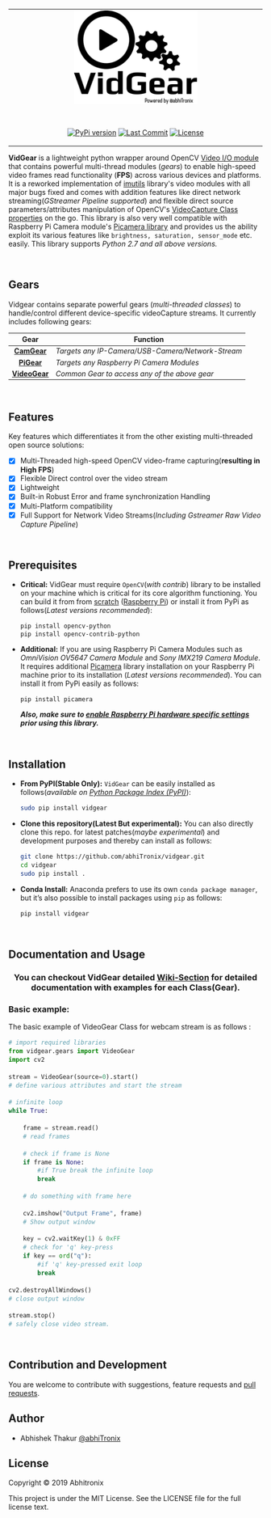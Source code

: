 <table align="center"><tr><td align="center" width="100%">
	
<img alt="vidgear Logo" src="https://raw.githubusercontent.com/abhiTronix/Imbakup/master/Images/vidgear.png" width="50%">
	
&nbsp; 

[![PyPi version](https://img.shields.io/pypi/v/vidgear.svg?style=popout-square&logo=data:image/png;base64,iVBORw0KGgoAAAANSUhEUgAAACAAAAAgCAYAAABzenr0AAABC0lEQVRYhdWVPQoCMRCFX6HY2ghaiZUXsLW0EDyBrbWtN/EUHsHTWFnYyCL4gxibVZZlZzKTnWz0QZpk5r0vIdkF/kBPAMOKeddE+CQPKoc5Yt5cTjBMdQSwDQToWgBJAn3jmhqgltapAV6E6b5U17MGGAUaUj07TficMfIBZDV6vxowBm1BP9WbSQE4o5h9IjPJmy73TEPDDxVmoZdQrQ5jRhly9Q8tgMUXkIIWn0oG4GYQfAXQzz1PGoCiQndM7b4RgJay/h7zBLT3hASgoKjamQJMreKf0gfuAGyYtXEIAKcL/Dss15iq6ohXghozLYiAMxPuACwtIT4yeQUxAaLrZwAoqGRKGk7qDSYTfYQ8LuYnAAAAAElFTkSuQmCC)](https://pypi.org/project/vidgear/)
[![Last Commit](https://img.shields.io/github/last-commit/abhiTronix/vidgear.svg?style=popout-square&logo=data:image/png;base64,iVBORw0KGgoAAAANSUhEUgAAACAAAAAgCAYAAABzenr0AAABC0lEQVRYhdWVPQoCMRCFX6HY2ghaiZUXsLW0EDyBrbWtN/EUHsHTWFnYyCL4gxibVZZlZzKTnWz0QZpk5r0vIdkF/kBPAMOKeddE+CQPKoc5Yt5cTjBMdQSwDQToWgBJAn3jmhqgltapAV6E6b5U17MGGAUaUj07TficMfIBZDV6vxowBm1BP9WbSQE4o5h9IjPJmy73TEPDDxVmoZdQrQ5jRhly9Q8tgMUXkIIWn0oG4GYQfAXQzz1PGoCiQndM7b4RgJay/h7zBLT3hASgoKjamQJMreKf0gfuAGyYtXEIAKcL/Dss15iq6ohXghozLYiAMxPuACwtIT4yeQUxAaLrZwAoqGRKGk7qDSYTfYQ8LuYnAAAAAElFTkSuQmCC)](https://github.com/abhiTronix/vidgear/commits/master)
[![License](https://img.shields.io/github/license/abhiTronix/vidgear.svg?style=popout-square&logo=data:image/png;base64,iVBORw0KGgoAAAANSUhEUgAAACAAAAAgCAYAAABzenr0AAABC0lEQVRYhdWVPQoCMRCFX6HY2ghaiZUXsLW0EDyBrbWtN/EUHsHTWFnYyCL4gxibVZZlZzKTnWz0QZpk5r0vIdkF/kBPAMOKeddE+CQPKoc5Yt5cTjBMdQSwDQToWgBJAn3jmhqgltapAV6E6b5U17MGGAUaUj07TficMfIBZDV6vxowBm1BP9WbSQE4o5h9IjPJmy73TEPDDxVmoZdQrQ5jRhly9Q8tgMUXkIIWn0oG4GYQfAXQzz1PGoCiQndM7b4RgJay/h7zBLT3hASgoKjamQJMreKf0gfuAGyYtXEIAKcL/Dss15iq6ohXghozLYiAMxPuACwtIT4yeQUxAaLrZwAoqGRKGk7qDSYTfYQ8LuYnAAAAAElFTkSuQmCC)](https://github.com/abhiTronix/vidgear/blob/master/LICENSE)
</td></tr></table>

<a text-align="justify"> **VidGear** is a lightweight python wrapper around OpenCV [Video I/O module](https://docs.opencv.org/master/d0/da7/videoio_overview.html) that contains powerful multi-thread modules (*gears*) to enable high-speed video frames read functionality  (**FPS**) across various devices and platforms. It is a reworked implementation of [imutils](https://github.com/jrosebr1/imutils) library's video modules with all major bugs fixed and comes with addition features like direct network streaming(*GStreamer Pipeline supported*) and flexible direct source parameters/attributes manipulation of OpenCV's [VideoCapture Class properties](https://docs.opencv.org/master/d4/d15/group__videoio__flags__base.html#gaeb8dd9c89c10a5c63c139bf7c4f5704d) on the go. This library is also very well compatible with Raspberry Pi Camera module's [Picamera library](http://picamera.readthedocs.io/) and provides us the ability exploit its various features like `brightness, saturation, sensor_mode` etc. easily. This library supports *Python 2.7 and all above versions.*
</a>

&nbsp; 

## Gears

Vidgear contains separate powerful gears (*multi-threaded classes*) to handle/control different device-specific videoCapture streams. It currently includes following gears:


<p align="center">
	
|Gear|Function|
|:------:|---------|
|[**CamGear**](https://github.com/abhiTronix/vidgear/wiki/CamGear-Class)|*Targets any IP-Camera/USB-Camera/Network-Stream*|
|[**PiGear**](https://github.com/abhiTronix/vidgear/wiki/PiGear-Class)|*Targets any Raspberry Pi Camera Modules*|
|[**VideoGear**](https://github.com/abhiTronix/vidgear/wiki/VideoGear-Class)|*Common Gear to access any of the above gear*|

</p>

&nbsp; 

## Features
Key features which differentiates it from the other existing multi-threaded open source solutions:
- [x]  Multi-Threaded high-speed OpenCV video-frame capturing(**resulting in High FPS**)
- [x]  Flexible Direct control over the video stream
- [x]  Lightweight
- [x]  Built-in Robust Error and frame synchronization Handling
- [x]  Multi-Platform compatibility
- [x]  Full Support for Network Video Streams(*Including Gstreamer Raw Video Capture Pipeline*) 

&nbsp; 

## Prerequisites
* **Critical:** VidGear must require `OpenCV`(*with contrib*) library to be installed on your machine which is critical for its core algorithm functioning. You can build it from from [scratch](https://www.pyimagesearch.com/2018/05/28/ubuntu-18-04-how-to-install-opencv/) ([Raspberry Pi](https://www.pyimagesearch.com/2018/09/26/install-opencv-4-on-your-raspberry-pi/)) or install it from PyPi as follows(*Latest versions recommended*):
  ```
  pip install opencv-python
  pip install opencv-contrib-python
  ```
* **Additional:** If you are using Raspberry Pi Camera Modules such as *OmniVision OV5647 Camera Module* and *Sony IMX219 Camera Module*. It requires additional [Picamera](https://picamera.readthedocs.io/en/release-1.13/install.html) library installation on your Raspberry Pi machine prior to its installation (*Latest versions recommended*). You can install it from PyPi easily as follows:
  ```
  pip install picamera
  ```
  ***Also, make sure to [enable Raspberry Pi hardware specific settings](https://picamera.readthedocs.io/en/release-1.13/quickstart.html) prior using this library.***

&nbsp; 

## Installation
- **From PyPI(Stable Only):** `VidGear` can be easily installed as follows(*available on [Python Package Index (PyPI)](https://pypi.org/project/vidgear/)*):
  ```bash
  sudo pip install vidgear
  ```
- **Clone this repository(Latest But experimental):** You can also directly clone this repo. for latest patches(*maybe experimental*) and development purposes and thereby can install as follows:
  ```bash
  git clone https://github.com/abhiTronix/vidgear.git
  cd vidgear
  sudo pip install .
  ```
- **Conda Install:**  Anaconda prefers to use its own `conda package manager`, but it’s also possible to install packages using `pip` as follows:
   ```bash
   pip install vidgear
   ```
   
&nbsp; 

## Documentation and Usage

<h3 align="center">You can checkout VidGear detailed <a href = https://github.com/abhiTronix/vidgear/wiki>Wiki-Section</a> for detailed documentation with examples for each Class(Gear).</h3>

### Basic example: 

The basic example of VideoGear Class for webcam stream is as follows :

```python
# import required libraries
from vidgear.gears import VideoGear
import cv2

stream = VideoGear(source=0).start() 
# define various attributes and start the stream

# infinite loop
while True:
	
	frame = stream.read()
	# read frames

	# check if frame is None
	if frame is None:
		#if True break the infinite loop
		break
	
	# do something with frame here
	
	cv2.imshow("Output Frame", frame)
	# Show output window

	key = cv2.waitKey(1) & 0xFF
	# check for 'q' key-press
	if key == ord("q"):
		#if 'q' key-pressed exit loop
		break

cv2.destroyAllWindows()
# close output window

stream.stop()
# safely close video stream.
```
&nbsp; 

## Contribution and Development
You are welcome to contribute with suggestions, feature requests and [pull requests](https://github.com/abhiTronix/vidgear/pulls).

## Author

- Abhishek Thakur [@abhiTronix](https://github.com/abhiTronix)

## License

Copyright © 2019 Abhitronix

This project is under the MIT License. See the LICENSE file for the full license text.
